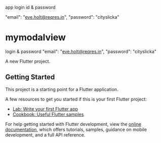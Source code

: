 app login id & password

 "email": "eve.holt@reqres.in",
   "password": "cityslicka"

# mymodalview
login & password
"email": "eve.holt@reqres.in",
   "password": "cityslicka"
    
A new Flutter project.

## Getting Started

This project is a starting point for a Flutter application.

A few resources to get you started if this is your first Flutter project:

- [Lab: Write your first Flutter app](https://docs.flutter.dev/get-started/codelab)
- [Cookbook: Useful Flutter samples](https://docs.flutter.dev/cookbook)

For help getting started with Flutter development, view the
[online documentation](https://docs.flutter.dev/), which offers tutorials,
samples, guidance on mobile development, and a full API reference.
